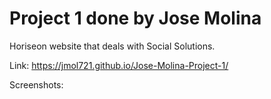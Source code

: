 # Project 1 done by Jose Molina

Horiseon website that deals with Social Solutions.

Link: https://jmol721.github.io/Jose-Molina-Project-1/

Screenshots: 
